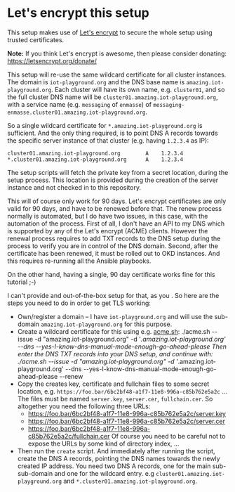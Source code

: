 # Let's encrypt this setup

This setup makes use of [Let's encrypt](https://letsencrypt.org/) to secure the
whole setup using trusted certificates.

**Note:** If you think Let's encrypt is awesome, then please consider donating:
          https://letsencrypt.org/donate/

This setup will re-use the same wildcard certificate for all cluster instances.
The domain is `iot-playground.org` and the DNS base name is `amazing.iot-playground.org`.
Each cluster will have its own name, e.g. `cluster01`, and so the full cluster
DNS name will be `cluster01.amazing.iot-playground.org`, with a service name
(e.g. `messaging` of `enmasse`) of `messaging-enmasse.cluster01.amazing.iot-playground.org`.

So a single wildcard certificate for `*.amazing.iot-playground.org` is
sufficient. And the only thing required, is to point DNS A records towards the
specific server instance of that cluster (e.g. having `1.2.3.4` as IP):

    cluster01.amazing.iot-playground.org        A    1.2.3.4
    *.cluster01.amazing.iot-playground.org      A    1.2.3.4

The setup scripts will fetch the private key from a secret location, during the
setup process. This location is provided during the creation of the server
instance and not checked in to this repository.

This will of course only work for 90 days. Let's encrypt certificates are only
valid for 90 days, and have to be renewed before that. The renew process
normally is automated, but I do have two issues, in this case, with the
automation of the process. First of all, I don't have an API to my DNS which is
supported by any of the Let's encrypt (ACME) clients. However the renewal
process requires to add TXT records to the DNS setup during the process to
verify you are in control of the DNS domain. Second, after the certificate has
been renewed, it must be rolled out to OKD instances. And this requires
re-running all the Ansible playbooks.

On the other hand, having a single, 90 day certificate works fine for this
tutorial ;-)

I can't provide and out-of-the-box setup for that, as you . So here are the steps you
need to do in order to get TLS working:

* Own/register a domain – I have `iot-playground.org` and will use the
  sub-domain `amazing.iot-playground.org` for this purpose.
* Create a wildcard certificate for this using e.g. [acme.sh](https://github.com/Neilpang/acme.sh):
      ./acme.sh --issue -d "amazing.iot-playground.org" -d '*.amazing.iot-playground.org' --dns --yes-I-know-dns-manual-mode-enough-go-ahead-please
  Then enter the DNS TXT records into your DNS setup, and continue with:
      ./acme.sh --issue -d "amazing.iot-playground.org" -d '*.amazing.iot-playground.org' --dns --yes-I-know-dns-manual-mode-enough-go-ahead-please  --renew
* Copy the creates key, certificate and fullchain files to some secret location,
  e.g. `https://foo.bar/6bc2bf48-a1f7-11e8-996a-c85b762e5a2c` ... The files must
  be named `server.key`, `server.cer`, `fullchain.cer`. So altogether you
  need the following three URLs:
    * https://foo.bar/6bc2bf48-a1f7-11e8-996a-c85b762e5a2c/server.key
    * https://foo.bar/6bc2bf48-a1f7-11e8-996a-c85b762e5a2c/server.cer
    * https://foo.bar/6bc2bf48-a1f7-11e8-996a-c85b762e5a2c/fullchain.cer
  Of course you need to be careful not to expose the URLs by some kind of
  directory index, …
* Then run the `create` script. And immediately after running the script,
  create the DNS A records, pointing the DNS names towards the newly created IP
  address. You need two DNS A records, one for the main sub-sub-domain and one
  for the wildcard entry. e.g `cluster01.amazing.iot-playground.org` and
  `*.cluster01.amazing.iot-playground.org`.
